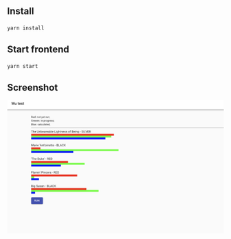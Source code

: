 ## Install 

```bash
yarn install
```

## Start frontend

```bash
yarn start
```

## Screenshot
![anttest](image.png)
